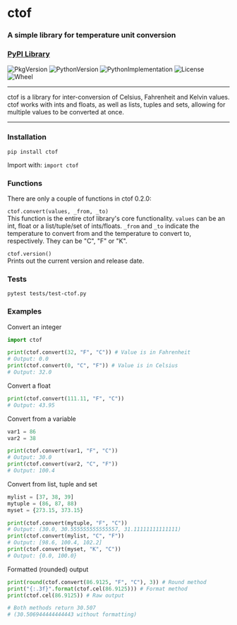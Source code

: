 # ctof
### A simple library for temperature unit conversion
### [PyPI Library](https://pypi.org/project/ctof/)

![PkgVersion](https://img.shields.io/pypi/v/ctof)
![PythonVersion](https://img.shields.io/pypi/pyversions/ctof)
![PythonImplementation](https://img.shields.io/pypi/implementation/ctof)
![License](https://img.shields.io/pypi/l/ctof)
![Wheel](https://img.shields.io/pypi/wheel/ctof)

***

ctof is a library for inter-conversion of Celsius, Fahrenheit
and Kelvin values. ctof works with ints and floats, as well as lists,
tuples and sets, allowing for multiple values to be
converted at once.

***

### Installation

```
pip install ctof
```

Import with: `import ctof`

### Functions

There are only a couple of functions in ctof 0.2.0:

`ctof.convert(values, _from, _to)` \
This function is the entire ctof library's core functionality.
`values` can be an int, float or a list/tuple/set of ints/floats.
`_from` and `_to` indicate the temperature to convert from and the
temperature to convert to, respectively. They can be "C", "F" or "K".

`ctof.version()` \
Prints out the current version and release date.

### Tests

```
pytest tests/test-ctof.py
```

### Examples

Convert an integer
```py
import ctof

print(ctof.convert(32, "F", "C")) # Value is in Fahrenheit
# Output: 0.0
print(ctof.convert(0, "C", "F")) # Value is in Celsius
# Output: 32.0
```
Convert a float
```py
print(ctof.convert(111.11, "F", "C"))
# Output: 43.95
```

Convert from a variable
```py
var1 = 86
var2 = 38

print(ctof.convert(var1, "F", "C"))
# Output: 30.0
print(ctof.convert(var2, "C", "F"))
# Output: 100.4
```

Convert from list, tuple and set
```py
mylist = [37, 38, 39]
mytuple = (86, 87, 88)
myset = {273.15, 373.15}

print(ctof.convert(mytuple, "F", "C"))
# Output: (30.0, 30.555555555555557, 31.11111111111111)
print(ctof.convert(mylist, "C", "F"))
# Output: [98.6, 100.4, 102.2]
print(ctof.convert(myset, "K", "C"))
# Output: {0.0, 100.0}
```

Formatted (rounded) output
```py
print(round(ctof.convert(86.9125, "F", "C"), 3)) # Round method
print("{:.3f}".format(ctof.cel(86.9125))) # Format method
print(ctof.cel(86.9125)) # Raw output

# Both methods return 30.507
# (30.506944444444443 without formatting)
```
